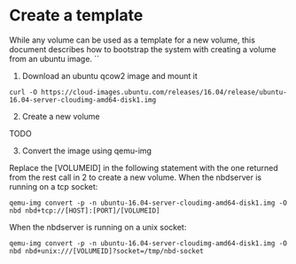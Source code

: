 # Create a template

While any volume can be used as a template for a new volume, this document describes how to bootstrap the system with creating a volume from an ubuntu image.
``

1. Download an ubuntu qcow2 image and mount it
```
curl -O https://cloud-images.ubuntu.com/releases/16.04/release/ubuntu-16.04-server-cloudimg-amd64-disk1.img
```

2. Create a new volume

TODO

3. Convert the image using qemu-img

Replace the [VOLUMEID] in the following statement with the one returned from the rest call in 2 to create a new volume.
When the nbdserver is running on a tcp socket:
```
qemu-img convert -p -n ubuntu-16.04-server-cloudimg-amd64-disk1.img -O nbd nbd+tcp://[HOST]:[PORT]/[VOLUMEID]
```
When the nbdserver is running on a unix socket:
```
qemu-img convert -p -n ubuntu-16.04-server-cloudimg-amd64-disk1.img -O nbd nbd+unix:///[VOLUMEID]?socket=/tmp/nbd-socket
```
